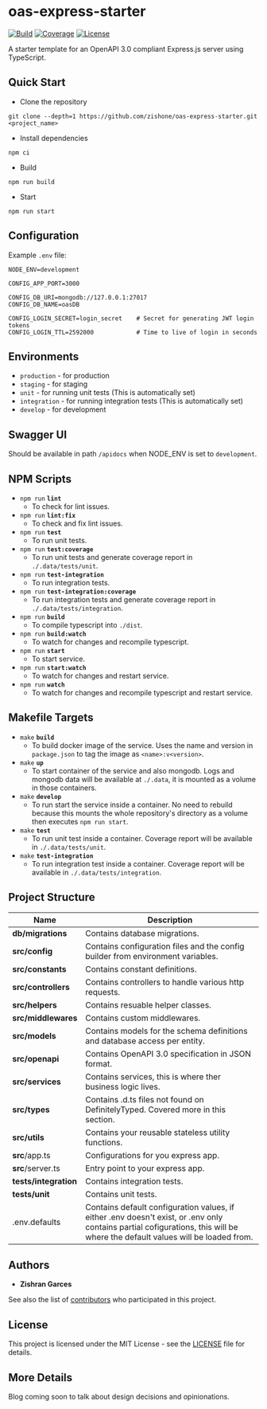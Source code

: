 # oas-express-starter
[![Build](https://github.com/zishone/oas-express-starter/workflows/ci/badge.svg)](https://github.com/zishone/oas-express-starter/actions?query=workflow%3Aci) [![Coverage](https://codecov.io/gh/zishone/oas-express-starter/branch/master/graph/badge.svg)](https://codecov.io/gh/zishone/oas-express-starter) [![License](https://img.shields.io/github/license/zishone/oas-express-starter)](https://github.com/zishone/oas-express-starter/blob/master/LICENSE)

A starter template for an OpenAPI 3.0 compliant Express.js server using TypeScript.

## Quick Start
* Clone the repository
```
git clone --depth=1 https://github.com/zishone/oas-express-starter.git <project_name>
```

* Install dependencies
```shell
npm ci
```

* Build
```shell
npm run build
```

* Start
```shell
npm run start
```

## Configuration
Example `.env` file:
```
NODE_ENV=development

CONFIG_APP_PORT=3000

CONFIG_DB_URI=mongodb://127.0.0.1:27017
CONFIG_DB_NAME=oasDB

CONFIG_LOGIN_SECRET=login_secret    # Secret for generating JWT login tokens
CONFIG_LOGIN_TTL=2592000            # Time to live of login in seconds
```

## Environments
- `production` - for production
- `staging` - for staging
- `unit` - for running unit tests (This is automatically set)
- `integration` - for running integration tests (This is automatically set)
- `develop` - for development

## Swagger UI
Should be available in path `/apidocs` when NODE_ENV is set to `development`.

## NPM Scripts
* `npm run` **`lint`**
  * To check for lint issues.
* `npm run` **`lint:fix`**
  * To check and fix lint issues.
* `npm run` **`test`**
  * To run unit tests.
* `npm run` **`test:coverage`**
  * To run unit tests and generate coverage report in `./.data/tests/unit`.
* `npm run` **`test-integration`**
  * To run integration tests.
* `npm run` **`test-integration:coverage`**
  * To run integration tests and generate coverage report in `./.data/tests/integration`.
* `npm run` **`build`**
  * To compile typescript into `./dist`.
* `npm run` **`build:watch`**
  * To watch for changes and recompile typescript.
* `npm run` **`start`**
  * To start service.
* `npm run` **`start:watch`**
  * To watch for changes and restart service.
* `npm run` **`watch`**
  * To watch for changes and recompile typescript and restart service.

## Makefile Targets
* `make` **`build`**
  * To build docker image of the service. Uses the name and version in `package.json` to tag the image as `<name>:v<version>`.
* `make` **`up`**
  * To start container of the service and also mongodb. Logs and mongodb data will be available at `./.data`, it is mounted as a volume in those containers.
* `make` **`develop`**
  * To run start the service inside a container. No need to rebuild because this mounts the whole repository's directory as a volume then executes `npm run start`.
* `make` **`test`**
  * To run unit test inside a container. Coverage report will be available in `./.data/tests/unit`.
* `make` **`test-integration`**
  * To run integration test inside a container. Coverage report will be available in `./.data/tests/integration`.

## Project Structure
| Name                      | Description                                                                                                                                                                   |
| ------------------------- | ----------------------------------------------------------------------------------------------------------------------------------------------------------------------------- |
| **db/migrations**         | Contains database migrations.                                                                                                                                                 |
| **src/config**            | Contains configuration files and the config builder from environment variables.                                                                                               |
| **src/constants**         | Contains constant definitions.                                                                                                                                                |
| **src/controllers**       | Contains controllers to handle various http requests.                                                                                                                         |
| **src/helpers**           | Contains resuable helper classes.                                                                                                                                             |
| **src/middlewares**       | Contains custom middlewares.                                                                                                                                                  |
| **src/models**            | Contains models for the schema definitions and database access per entity.                                                                                                    |
| **src/openapi**           | Contains OpenAPI 3.0 specification in JSON format.                                                                                                                            |
| **src/services**          | Contains services, this is where ther business logic lives.                                                                                                                   |
| **src/types**             | Contains .d.ts files not found on DefinitelyTyped. Covered more in this section.                                                                                              |
| **src/utils**             | Contains your reusable stateless utility functions.                                                                                                                           |
| **src**/app.ts            | Configurations for you express app.                                                                                                                                           |
| **src**/server.ts         | Entry point to your express app.                                                                                                                                              |
| **tests/integration**     | Contains integration tests.                                                                                                                                                   |
| **tests/unit**            | Contains unit tests.                                                                                                                                                          |
| .env.defaults             | Contains default configuration values, if either .env doesn't exist, or .env only contains partial cofigurations, this will be where the default values will be loaded from.  |

## Authors
* **Zishran Garces**

See also the list of [contributors](https://github.com/zishone/oas-express-starter/contributors) who participated in this project.

## License
This project is licensed under the MIT License - see the [LICENSE](https://github.com/zishone/oas-express-starter/blob/master/LICENSE) file for details.

## More Details
Blog coming soon to talk about design decisions and opinionations.
